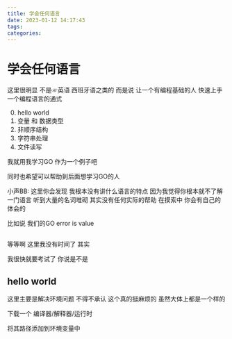 ```yaml
---
title: 学会任何语言
date: 2023-01-12 14:17:43
tags:
categories:
---
```


# 学会任何语言

这里很明显 不是☞英语 西班牙语之类的 而是说 让一个有编程基础的人 快速上手一个编程语言的通式

0.   hello world
1.   变量 和 数据类型
2.   非顺序结构
3.   字符串处理
4.   文件读写

我就用我学习GO 作为一个例子吧 

同时也希望可以帮助到后面想学习GO的人

小声BB: 这里你会发现 我根本没有讲什么语言的特点 因为我觉得你根本就不了解一门语言 听到大量的名词堆砌 其实没有任何实际的帮助 在摸索中 你会有自己的体会的 

比如说 我们的GO error is value

```go

```

等等啊 这里我没有时间了 其实 

我很快就要考试了 你说是不是

## hello world 

这里主要是解决环境问题 不得不承认 这个真的挺麻烦的 虽然大体上都是一个样的 

下载一个 编译器/解释器/运行时

将其路径添加到环境变量中

